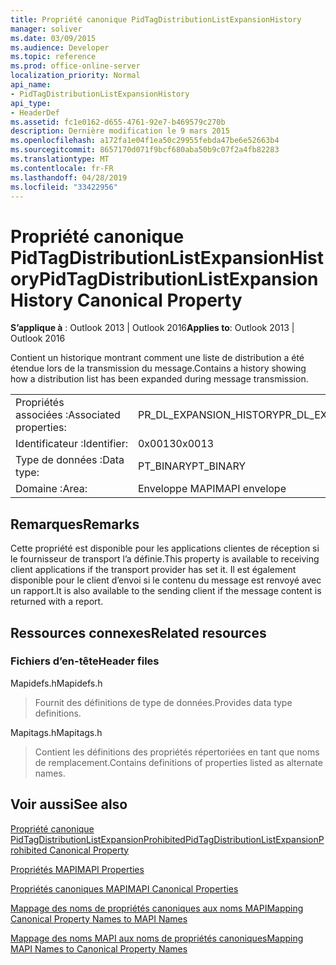 ```yaml
---
title: Propriété canonique PidTagDistributionListExpansionHistory
manager: soliver
ms.date: 03/09/2015
ms.audience: Developer
ms.topic: reference
ms.prod: office-online-server
localization_priority: Normal
api_name:
- PidTagDistributionListExpansionHistory
api_type:
- HeaderDef
ms.assetid: fc1e0162-d655-4761-92e7-b469579c270b
description: Dernière modification le 9 mars 2015
ms.openlocfilehash: a172fa1e04f1ea50c29955febda47be6e52663b4
ms.sourcegitcommit: 8657170d071f9bcf680aba50b9c07f2a4fb82283
ms.translationtype: MT
ms.contentlocale: fr-FR
ms.lasthandoff: 04/28/2019
ms.locfileid: "33422956"
---
```

# <a name="pidtagdistributionlistexpansionhistory-canonical-property"></a><span data-ttu-id="b9962-103">Propriété canonique PidTagDistributionListExpansionHistory</span><span class="sxs-lookup"><span data-stu-id="b9962-103">PidTagDistributionListExpansionHistory Canonical Property</span></span>

  
  
<span data-ttu-id="b9962-104">**S’applique à** : Outlook 2013 | Outlook 2016</span><span class="sxs-lookup"><span data-stu-id="b9962-104">**Applies to**: Outlook 2013 | Outlook 2016</span></span> 
  
<span data-ttu-id="b9962-105">Contient un historique montrant comment une liste de distribution a été étendue lors de la transmission du message.</span><span class="sxs-lookup"><span data-stu-id="b9962-105">Contains a history showing how a distribution list has been expanded during message transmission.</span></span> 
  
|||
|:-----|:-----|
|<span data-ttu-id="b9962-106">Propriétés associées :</span><span class="sxs-lookup"><span data-stu-id="b9962-106">Associated properties:</span></span>  <br/> |<span data-ttu-id="b9962-107">PR_DL_EXPANSION_HISTORY</span><span class="sxs-lookup"><span data-stu-id="b9962-107">PR_DL_EXPANSION_HISTORY</span></span>  <br/> |
|<span data-ttu-id="b9962-108">Identificateur :</span><span class="sxs-lookup"><span data-stu-id="b9962-108">Identifier:</span></span>  <br/> |<span data-ttu-id="b9962-109">0x0013</span><span class="sxs-lookup"><span data-stu-id="b9962-109">0x0013</span></span>  <br/> |
|<span data-ttu-id="b9962-110">Type de données :</span><span class="sxs-lookup"><span data-stu-id="b9962-110">Data type:</span></span>  <br/> |<span data-ttu-id="b9962-111">PT_BINARY</span><span class="sxs-lookup"><span data-stu-id="b9962-111">PT_BINARY</span></span>  <br/> |
|<span data-ttu-id="b9962-112">Domaine :</span><span class="sxs-lookup"><span data-stu-id="b9962-112">Area:</span></span>  <br/> |<span data-ttu-id="b9962-113">Enveloppe MAPI</span><span class="sxs-lookup"><span data-stu-id="b9962-113">MAPI envelope</span></span>  <br/> |
   
## <a name="remarks"></a><span data-ttu-id="b9962-114">Remarques</span><span class="sxs-lookup"><span data-stu-id="b9962-114">Remarks</span></span>

<span data-ttu-id="b9962-115">Cette propriété est disponible pour les applications clientes de réception si le fournisseur de transport l’a définie.</span><span class="sxs-lookup"><span data-stu-id="b9962-115">This property is available to receiving client applications if the transport provider has set it.</span></span> <span data-ttu-id="b9962-116">Il est également disponible pour le client d’envoi si le contenu du message est renvoyé avec un rapport.</span><span class="sxs-lookup"><span data-stu-id="b9962-116">It is also available to the sending client if the message content is returned with a report.</span></span> 
  
## <a name="related-resources"></a><span data-ttu-id="b9962-117">Ressources connexes</span><span class="sxs-lookup"><span data-stu-id="b9962-117">Related resources</span></span>

### <a name="header-files"></a><span data-ttu-id="b9962-118">Fichiers d’en-tête</span><span class="sxs-lookup"><span data-stu-id="b9962-118">Header files</span></span>

<span data-ttu-id="b9962-119">Mapidefs.h</span><span class="sxs-lookup"><span data-stu-id="b9962-119">Mapidefs.h</span></span>
  
> <span data-ttu-id="b9962-120">Fournit des définitions de type de données.</span><span class="sxs-lookup"><span data-stu-id="b9962-120">Provides data type definitions.</span></span>
    
<span data-ttu-id="b9962-121">Mapitags.h</span><span class="sxs-lookup"><span data-stu-id="b9962-121">Mapitags.h</span></span>
  
> <span data-ttu-id="b9962-122">Contient les définitions des propriétés répertoriées en tant que noms de remplacement.</span><span class="sxs-lookup"><span data-stu-id="b9962-122">Contains definitions of properties listed as alternate names.</span></span>
    
## <a name="see-also"></a><span data-ttu-id="b9962-123">Voir aussi</span><span class="sxs-lookup"><span data-stu-id="b9962-123">See also</span></span>



[<span data-ttu-id="b9962-124">Propriété canonique PidTagDistributionListExpansionProhibited</span><span class="sxs-lookup"><span data-stu-id="b9962-124">PidTagDistributionListExpansionProhibited Canonical Property</span></span>](pidtagdistributionlistexpansionprohibited-canonical-property.md)


[<span data-ttu-id="b9962-125">Propriétés MAPI</span><span class="sxs-lookup"><span data-stu-id="b9962-125">MAPI Properties</span></span>](mapi-properties.md)
  
[<span data-ttu-id="b9962-126">Propriétés canoniques MAPI</span><span class="sxs-lookup"><span data-stu-id="b9962-126">MAPI Canonical Properties</span></span>](mapi-canonical-properties.md)
  
[<span data-ttu-id="b9962-127">Mappage des noms de propriétés canoniques aux noms MAPI</span><span class="sxs-lookup"><span data-stu-id="b9962-127">Mapping Canonical Property Names to MAPI Names</span></span>](mapping-canonical-property-names-to-mapi-names.md)
  
[<span data-ttu-id="b9962-128">Mappage des noms MAPI aux noms de propriétés canoniques</span><span class="sxs-lookup"><span data-stu-id="b9962-128">Mapping MAPI Names to Canonical Property Names</span></span>](mapping-mapi-names-to-canonical-property-names.md)

